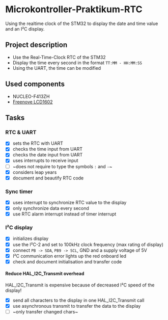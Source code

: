 # Microkontroller-Praktikum-RTC
Using the realtime clock of the STM32 to display the date and time value and an I²C display.

## Project description
- Use the Real-Time-Clock RTC of the STM32  
- Display the time every second in the format `TT:MM - HH:MM:SS`  
- Using the UART, the time can be modified  

## Used components
- NUCLEO-F413ZH
- [Freenove LCD1602](https://freenove.com/fnk0079/)  

## Tasks

### RTC & UART
- [x] sets the RTC with UART
- [x] checks the time input from UART
- [x] checks the date input from UART
- [x] uses interrupts to receive input
- [ ] ~does not require to type the symbols `:` and `-`~
- [x] considers leap years
- [x] document and beautify RTC code

### Sync timer
- [x] uses interrupt to synchronize RTC value to the display
- [x] only synchronize data every second
- [x] use RTC alarm interrupt instead of timer interrupt

### I²C display
- [x] initializes display
- [x] use the I²C-2 and set to 100kHz clock frequency (max rating of display)
- [x] connect `PB -> SDA`, `PB9 -> SCL`, GND and a supply voltage of 5V
- [x] I²C communication error lights up the red onboard led
- [x] check and document initialisation and transfer code

#### Reduce HAL_I2C_Transmit overhead
HAL_I2C_Transmit is expensive because of decreased I²C speed of the display!
- [x] send all characters to the display in one HAL_I2C_Transmit call
- [x] use asynchronous transmit to transfer the data to the display
- [ ] ~only transfer changed chars~
